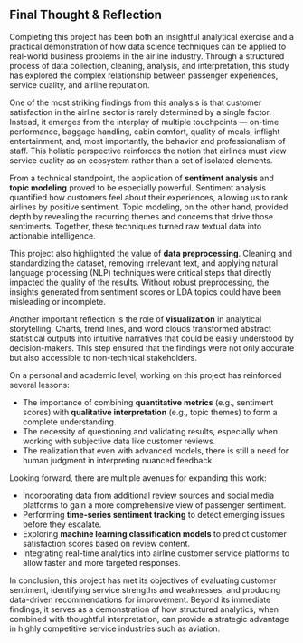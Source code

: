 ## Final Thought & Reflection

Completing this project has been both an insightful analytical exercise and a practical demonstration of how data science techniques can be applied to real-world business problems in the airline industry. Through a structured process of data collection, cleaning, analysis, and interpretation, this study has explored the complex relationship between passenger experiences, service quality, and airline reputation.

One of the most striking findings from this analysis is that customer satisfaction in the airline sector is rarely determined by a single factor. Instead, it emerges from the interplay of multiple touchpoints — on-time performance, baggage handling, cabin comfort, quality of meals, inflight entertainment, and, most importantly, the behavior and professionalism of staff. This holistic perspective reinforces the notion that airlines must view service quality as an ecosystem rather than a set of isolated elements.

From a technical standpoint, the application of **sentiment analysis** and **topic modeling** proved to be especially powerful. Sentiment analysis quantified how customers feel about their experiences, allowing us to rank airlines by positive sentiment. Topic modeling, on the other hand, provided depth by revealing the recurring themes and concerns that drive those sentiments. Together, these techniques turned raw textual data into actionable intelligence.

This project also highlighted the value of **data preprocessing**. Cleaning and standardizing the dataset, removing irrelevant text, and applying natural language processing (NLP) techniques were critical steps that directly impacted the quality of the results. Without robust preprocessing, the insights generated from sentiment scores or LDA topics could have been misleading or incomplete.

Another important reflection is the role of **visualization** in analytical storytelling. Charts, trend lines, and word clouds transformed abstract statistical outputs into intuitive narratives that could be easily understood by decision-makers. This step ensured that the findings were not only accurate but also accessible to non-technical stakeholders.

On a personal and academic level, working on this project has reinforced several lessons:
- The importance of combining **quantitative metrics** (e.g., sentiment scores) with **qualitative interpretation** (e.g., topic themes) to form a complete understanding.
- The necessity of questioning and validating results, especially when working with subjective data like customer reviews.
- The realization that even with advanced models, there is still a need for human judgment in interpreting nuanced feedback.

Looking forward, there are multiple avenues for expanding this work:
- Incorporating data from additional review sources and social media platforms to gain a more comprehensive view of passenger sentiment.
- Performing **time-series sentiment tracking** to detect emerging issues before they escalate.
- Exploring **machine learning classification models** to predict customer satisfaction scores based on review content.
- Integrating real-time analytics into airline customer service platforms to allow faster and more targeted responses.

In conclusion, this project has met its objectives of evaluating customer sentiment, identifying service strengths and weaknesses, and producing data-driven recommendations for improvement. Beyond its immediate findings, it serves as a demonstration of how structured analytics, when combined with thoughtful interpretation, can provide a strategic advantage in highly competitive service industries such as aviation.
